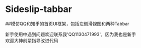# Sideslip-tabbar
##模仿QQ和知乎的首页UI框架，包括左侧滑视图和两种Tabbar

新手使用中遇到问题欢迎联系我'QQ1130471993'，因为我也是新手<br>
欢迎大神前辈指导改进代码<br>


